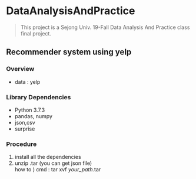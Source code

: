 # DataAnalysisAndPractice
> This project is a Sejong Univ. 19-Fall Data Analysis And Practice class final project.
## Recommender system using yelp

### Overview

- data : yelp 



### Library Dependencies
- Python 3.7.3
- pandas, numpy
- json,csv
- surprise



### Procedure
1. install all the dependencies
2. unzip .tar (you can get json file)
<br> how to ) cmd : tar xvf <i>your_path</i>.tar
